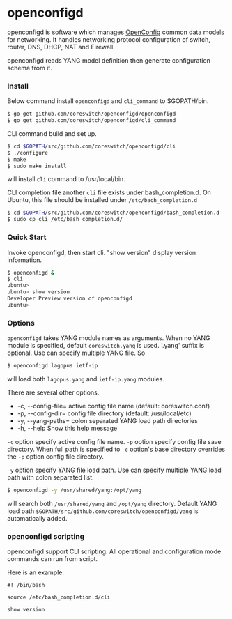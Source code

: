 # openconfigd

openconfigd is software which manages [OpenConfig](http://www.openconfig.net/)
common data models for networking. It handles networking protocol configuration
of switch, router, DNS, DHCP, NAT and Firewall.

openconfigd reads YANG model definition then generate configuration schema from
it.

### Install

Below command install `openconfigd` and `cli_command` to $GOPATH/bin.

``` bash
$ go get github.com/coreswitch/openconfigd/openconfigd
$ go get github.com/coreswitch/openconfigd/cli_command
```

CLI command build and set up.

``` bash
$ cd $GOPATH/src/github.com/coreswitch/openconfigd/cli
$ ./configure
$ make
$ sudo make install
```

will install `cli` command to /usr/local/bin.

CLI completion file another `cli` file exists under bash_completion.d. On
Ubuntu, this file should be installed under `/etc/bach_completion.d`

``` bash
$ cd $GOPATH/src/github.com/coreswitch/openconfigd/bash_completion.d
$ sudo cp cli /etc/bash_completion.d/
```

### Quick Start

Invoke openconfigd, then start cli.  "show version" display version information.

``` bash
$ openconfigd &
$ cli
ubuntu>
ubuntu> show version
Developer Preview version of openconfigd
ubuntu>
```

### Options

`openconfigd` takes YANG module names as arguments.  When no YANG module is specified, default `coreswitch.yang` is used.  '.yang' suffix is optional.  Use can specify multiple YANG file.  So

``` bash
$ openconfigd lagopus ietf-ip
```

will load both `lagopus.yang` and `ietf-ip.yang` modules.

There are several other options.

*  -c, --config-file= active config file name (default: coreswitch.conf)
*  -p, --config-dir=  config file directory (default: /usr/local/etc)
*  -y, --yang-paths=  colon separated YANG load path directories
*  -h, --help         Show this help message

`-c` option specify active config file name.  `-p` option specify config file save directory.  When full path is specified to `-c` option's base directory overrides the `-p` option config file directory.

`-y` option specify YANG file load path.  Use can specify multiple YANG load path with colon separated list.

``` bash
$ openconfigd -y /usr/shared/yang:/opt/yang
```

will search both `/usr/shared/yang` and `/opt/yang` directory.  Default YANG load path `$GOPATH/src/github.com/coreswitch/openconfigd/yang` is automatically added.

### openconfigd scripting

openconfigd support CLI scripting. All operational and configuration mode
commands can run from script.

Here is an example:

``` shell
#! /bin/bash

source /etc/bash_completion.d/cli

show version
```
